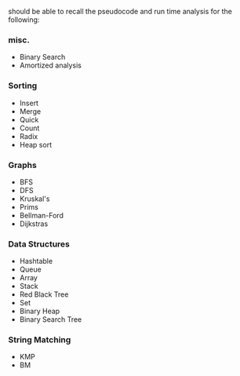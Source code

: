 should be able to recall the pseudocode and run time analysis for the following:

### misc.

- Binary Search
- Amortized analysis

### Sorting

- Insert
- Merge
- Quick
- Count
- Radix
- Heap sort

### Graphs

- BFS
- DFS
- Kruskal's
- Prims
- Bellman-Ford
- Dijkstras

### Data Structures

- Hashtable
- Queue
- Array
- Stack
- Red Black Tree
- Set
- Binary Heap
- Binary Search Tree

### String Matching 

- KMP
- BM 
